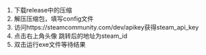1. 下载release中的压缩
2. 解压压缩包，填写config文件
3. 访问https://steamcommunity.com/dev/apikey获得steam_api_key
4. 点击右上角头像 跳转后的地址为steam_id
5. 双击运行exe文件等待结果
